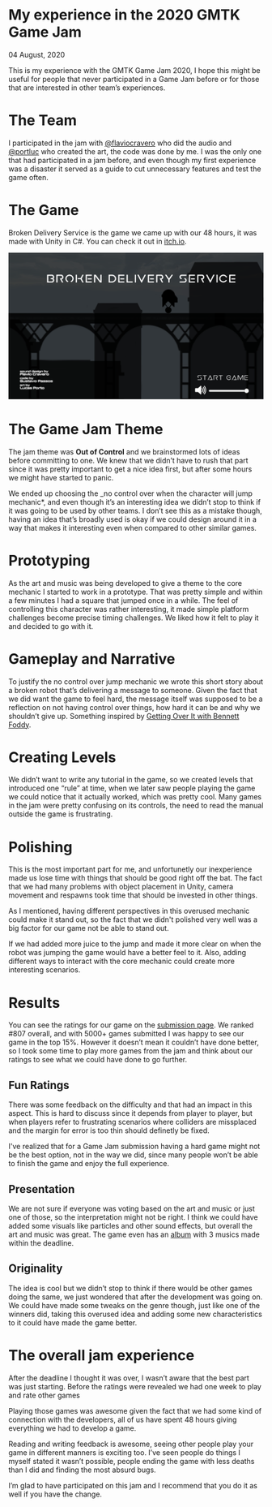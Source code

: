 # My experience in the 2020 GMTK Game Jam

<time datetime="2020-08-04">04 August, 2020</time>

This is my experience with the GMTK Game Jam 2020, I hope this might be useful for people that never participated in a Game Jam before or for those that are interested in other team’s experiences.

# The Team

I participated in the jam with [@flaviocravero](https://soundcloud.com/flaviocravero) who did the audio and [@portluc](https://www.deviantart.com/aewron) who created the art, the code was done by me. I was the only one that had participated in a jam before, and even though my first experience was a disaster it served as a guide to cut unnecessary features and test the game often.

# The Game

Broken Delivery Service is the game we came up with our 48 hours, it was made with Unity in C#. You can check it out in [itch.io](https://theguspassos.itch.io/broken-delivery-service).

![the start screen from broken delivery service, with the robot's silhouette, game title, credits and options to start and change the game's volume](imgs/broken-delivery-service.png)

# The Game Jam Theme

The jam theme was **Out of Control** and we brainstormed lots of ideas before committing to one. We knew that we didn’t have to rush that part since it was pretty important to get a nice idea first, but after some hours we might have started to panic.

We ended up choosing the \_no control over when the character will jump mechanic\*, and even though it’s an interesting idea we didn’t stop to think if it was going to be used by other teams. I don’t see this as a mistake though, having an idea that’s broadly used is okay if we could design around it in a way that makes it interesting even when compared to other similar games.

# Prototyping

As the art and music was being developed to give a theme to the core mechanic I started to work in a prototype. That was pretty simple and within a few minutes I had a square that jumped once in a while. The feel of controlling this character was rather interesting, it made simple platform challenges become precise timing challenges. We liked how it felt to play it and decided to go with it.

# Gameplay and Narrative

To justify the no control over jump mechanic we wrote this short story about a broken robot that’s delivering a message to someone. Given the fact that we did want the game to feel hard, the message itself was supposed to be a reflection on not having control over things, how hard it can be and why we shouldn’t give up. Something inspired by [Getting Over It with Bennett Foddy](https://store.steampowered.com/app/240720/Getting_Over_It_with_Bennett_Foddy/).

# Creating Levels

We didn’t want to write any tutorial in the game, so we created levels that introduced one “rule” at time, when we later saw people playing the game we could notice that it actually worked, which was pretty cool. Many games in the jam were pretty confusing on its controls, the need to read the manual outside the game is frustrating.

# Polishing

This is the most important part for me, and unfortunetly our inexperience made us lose time with things that should be good right off the bat. The fact that we had many problems with object placement in Unity, camera movement and respawns took time that should be invested in other things.

As I mentioned, having different perspectives in this overused mechanic could make it stand out, so the fact that we didn't polished very well was a big factor for our game not be able to stand out.

If we had added more juice to the jump and made it more clear on when the robot was jumping the game would have a better feel to it. Also, adding different ways to interact with the core mechanic could create more interesting scenarios.

# Results

You can see the ratings for our game on the [submission page](https://itch.io/jam/gmtk-2020/rate/697500). We ranked #807 overall, and with 5000+ games submitted I was happy to see our game in the top 15%. However it doesn’t mean it couldn’t have done better, so I took some time to play more games from the jam and think about our ratings to see what we could have done to go further.

## Fun Ratings

There was some feedback on the difficulty and that had an impact in this aspect. This is hard to discuss since it depends from player to player, but when players refer to frustrating scenarios where colliders are missplaced and the margin for error is too thin should definetly be fixed.

I've realized that for a Game Jam submission having a hard game might not be the best option, not in the way we did, since many people won’t be able to finish the game and enjoy the full experience.

## Presentation

We are not sure if everyone was voting based on the art and music or just one of those, so the interpretation might not be right. I think we could have added some visuals like particles and other sound effects, but overall the art and music was great. The game even has an [album](https://soundcloud.com/flaviocravero/sets/broken-delivery-service-official-soundtrack-1) with 3 musics made within the deadline.

## Originality

The idea is cool but we didn’t stop to think if there would be other games doing the same, we just wondered that after the development was going on. We could have made some tweaks on the genre though, just like one of the winners did, taking this overused idea and adding some new characteristics to it could have made the game better.

# The overall jam experience

After the deadline I thought it was over, I wasn’t aware that the best part was just starting. Before the ratings were revealed we had one week to play and rate other games

Playing those games was awesome given the fact that we had some kind of connection with the developers, all of us have spent 48 hours giving everything we had to develop a game.

Reading and writing feedback is awesome, seeing other people play your game in different manners is exciting too. I’ve seen people do things I myself stated it wasn’t possible, people ending the game with less deaths than I did and finding the most absurd bugs.

I’m glad to have participated on this jam and I recommend that you do it as well if you have the change.
